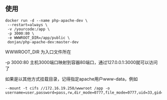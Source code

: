 ## 使用

 ``` 
docker run -d --name php-apache-dev \
  --restart=always \
  -v /yourcode:/app \
  -p 3000:80 \
  -e WWWROOT_DIR=/app/public \
  donjan/php-apache-dev:master-dev
 ``` 
WWWROOT_DIR 为入口文件所在

-p 3000:80 主机3000端口映射到容器80端口，通过127.0.0.1:3000就可以访问了

如果是以其他方式挂载目录，记得指定apache用户www-data，例如

 ``` 
--mount -t cifs //172.16.19.250/wwwroot /app -o username=user,password=pass,rw,dir_mode=0777,file_mode=0777,uid=33,gid=33
 ``` 



